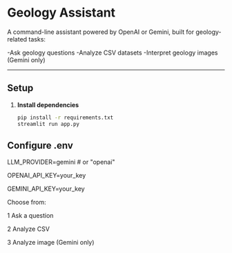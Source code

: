 #  Geology Assistant

A command-line assistant powered by OpenAI or Gemini, built for geology-related tasks:

-Ask geology questions
-Analyze CSV datasets
-Interpret geology images (Gemini only)

---

## Setup

1. **Install dependencies**
   ```bash
   pip install -r requirements.txt
   streamlit run app.py


## Configure .env

LLM_PROVIDER=gemini          # or "openai"

OPENAI_API_KEY=your_key

GEMINI_API_KEY=your_key


Choose from:

1️ Ask a question

2️ Analyze CSV

3️ Analyze image (Gemini only)
